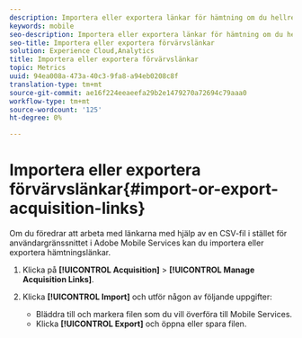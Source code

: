 ```yaml
---
description: Importera eller exportera länkar för hämtning om du hellre vill arbeta med länkarna med en CSV-fil i stället för att använda användargränssnittet för Adobe Mobile Services.
keywords: mobile
seo-description: Importera eller exportera länkar för hämtning om du hellre vill arbeta med länkarna med en CSV-fil i stället för att använda användargränssnittet för Adobe Mobile Services.
seo-title: Importera eller exportera förvärvslänkar
solution: Experience Cloud,Analytics
title: Importera eller exportera förvärvslänkar
topic: Metrics
uuid: 94ea008a-473a-40c3-9fa8-a94eb0208c8f
translation-type: tm+mt
source-git-commit: ae16f224eeaeefa29b2e1479270a72694c79aaa0
workflow-type: tm+mt
source-wordcount: '125'
ht-degree: 0%

---
```



# Importera eller exportera förvärvslänkar{#import-or-export-acquisition-links}

Om du föredrar att arbeta med länkarna med hjälp av en CSV-fil i stället för användargränssnittet i Adobe Mobile Services kan du importera eller exportera hämtningslänkar.

1. Klicka på **[!UICONTROL Acquisition]** > **[!UICONTROL Manage Acquisition Links]**.
1. Klicka **[!UICONTROL Import]** och utför någon av följande uppgifter:

   * Bläddra till och markera filen som du vill överföra till Mobile Services.
   * Klicka **[!UICONTROL Export]** och öppna eller spara filen.

